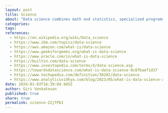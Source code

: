 ```yaml
---
layout: post
title: Science
about: "Data science combines math and statistics, specialized programming, advanced analytics, artificial intelligence (AI), and machine learning with specific subject matter expertise to uncover actionable insights hidden in an organization’s data. These insights can be used to guide decision making and strategic planning."
categories:
tags:
references:
  - https://en.wikipedia.org/wiki/Data_science
  - https://www.ibm.com/topics/data-science
  - https://aws.amazon.com/what-is/data-science
  - https://www.geeksforgeeks.org/what-is-data-science
  - https://www.oracle.com/in/what-is-data-science
  - https://builtin.com/data-science
  - https://www.investopedia.com/terms/d/data-science.asp
  - https://towardsdatascience.com/what-is-data-science-8c8fbaef1d37
  - https://www.techopedia.com/definition/30202/data-science
  - https://www.analyticsvidhya.com/blog/2023/05/what-is-data-science-a-complete-guide
date: 2024-01-03T16:39:04.945Z
author: Giri Venkatesan
published: true
share: true
permalink: science-Z2jTPbI
---
```

